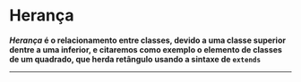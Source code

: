 # Herança

***Herança* é o relacionamento entre classes, devido a uma classe
superior dentre a uma inferior, e citaremos como exemplo o elemento de classes de
um quadrado, que herda retângulo usando a sintaxe de `extends`**

---
